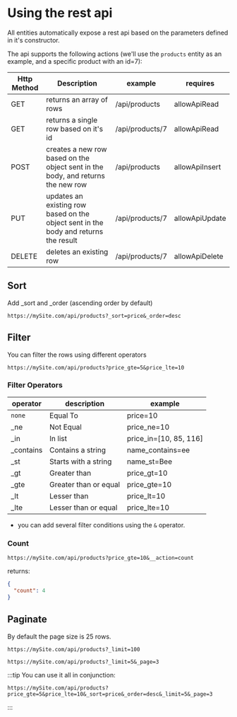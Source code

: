 # Using the rest api

All entities automatically expose a rest api based on the parameters defined in it's constructor.

The api supports the following actions (we'll use the `products` entity as an example, and a specific product with an id=7):


| Http Method | Description | example | requires |
| ----- | -----| ----- | ------ |
| GET | returns an array of rows  | /api/products | allowApiRead |
| GET | returns a single row based on it's id  | /api/products/7 | allowApiRead |
| POST | creates a new row based on the object sent in the body, and returns the new row | /api/products | allowApiInsert  |
| PUT | updates an existing row based on the object sent in the body and returns the result  | /api/products/7 | allowApiUpdate |
| DELETE | deletes an existing row | /api/products/7 | allowApiDelete |

## Sort 
Add _sort and _order (ascending order by default)

```
https://mySite.com/api/products?_sort=price&_order=desc
```

## Filter
You can filter the rows using different operators
```
https://mySite.com/api/products?price_gte=5&price_lte=10
```
### Filter Operators

| operator | description | example |
| --- | --- | ---|
| `none` | Equal To | price=10 |
| _ne | Not Equal | price_ne=10 |
| _in | In list | price_in=[10, 85, 116] |
| _contains | Contains a string | name_contains=ee |
| _st | Starts with a string | name_st=Bee |
| _gt | Greater than | price_gt=10 |
| _gte | Greater than or equal | price_gte=10 |
| _lt | Lesser than | price_lt=10 |
| _lte | Lesser than or equal | price_lte=10 |

* you can add several filter conditions using the `&` operator.

### Count
```
https://mySite.com/api/products?price_gte=10&__action=count
```
returns:
```JSON
{
  "count": 4
}
```

## Paginate
By default the page size is 25 rows.
```
https://mySite.com/api/products?_limit=100
```
```
https://mySite.com/api/products?_limit=5&_page=3
```

:::tip
You can use it all in conjunction:
```
https://mySite.com/api/products?price_gte=5&price_lte=10&_sort=price&_order=desc&_limit=5&_page=3
```
:::
